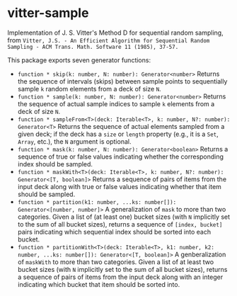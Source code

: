 # vitter-sample
Implementation of J. S. Vitter's Method D for sequential random sampling, from
`Vitter, J.S. - An Efficient Algorithm for Sequential Random Sampling - ACM Trans. Math. Software 11 (1985), 37-57.`

This package exports seven generator functions:

* `function * skip(k: number, N: number): Generator<number>` Returns the sequence of intervals (skips) between sample points to sequentially sample `k` random elements from a deck of size `N`.
* `function * sample(k: number, N: number): Generator<number>` Returns the sequence of actual sample indices to sample `k` elements from a deck of size `N`.
* `function * sampleFrom<T>(deck: Iterable<T>, k: number, N?: number): Generator<T>` Returns the sequence of actual elements sampled from a given deck; if the deck has a `size` or `length` property (e.g., it is a `Set`, `Array`, etc.), the `N` argument is optional.
* `function * mask(k: number, N: number): Generator<boolean>` Returns a sequence of true or false values indicating whether the corresponding index should be sampled.
* `function * maskWith<T>(deck: Iterable<T>, k: number, N?: number): Generator<[T, boolean]>` Returns a sequence of pairs of items from the input deck along with true or false values indicating whether that item should be sampled.
* `function * partition(k1: number, ...ks: number[]): Generator<[number, number]>` A generalization of `mask` to more than two categories. Given a list of (at least one) bucket sizes (with `N` implicitly set to the sum of all bucket sizes), returns a sequence of `[index, bucket]` pairs indicating which sequential index should be sorted into each bucket.
* `function * partitionWith<T>(deck: Iterable<T>, k1: number, k2: number, ...ks: number[]): Generator<[T, boolean]>` A genberalization of `maskWith` to more than two categories. Given a list of at least two bucket sizes (with `N` implicitly set to the sum of all bucket sizes), returns a sequence of pairs of items from the input deck along with an integer indicating which bucket that item should be sorted into.
